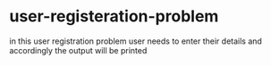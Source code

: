 # user-registeration-problem
in this user registration problem user needs to enter their details and accordingly the output will be printed
